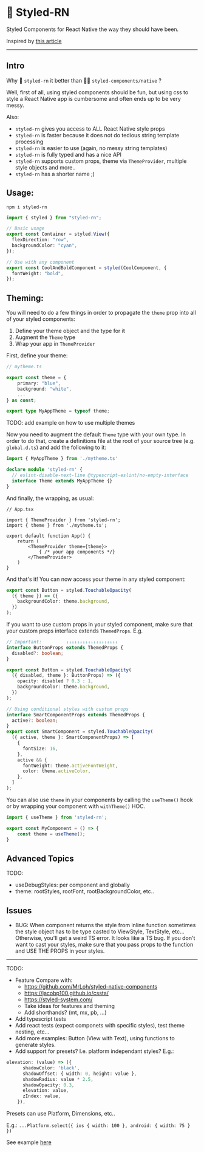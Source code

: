 # 💄 Styled-RN

Styled Components for React Native the way they should have been.

Inspired by [this article](https://dev.to/lenilsondc/writing-a-styled-hoc-for-react-native-using-typescript-3i25)

***

## Intro

Why 💄 `styled-rn` it better than 💅🏼 `styled-components/native` ?

Well, first of all, using styled components should be fun, but using css to style a React Native app is cumbersome and often ends up to be very messy.

Also:

- `styled-rn` gives you access to ALL React Native style props
- `styled-rn` is faster because it does not do tedious string template processing
- `styled-rn` is easier to use (again, no messy string templates)
- `styled-rn` is fully typed and has a nice API
- `styled-rn` supports custom props, theme via `ThemeProvider`, multiple style objects and more..
- `styled-rn` has a shorter name ;)


## Usage:

```
npm i styled-rn
```

```ts
import { styled } from "styled-rn";

// Basic usage
export const Container = styled.View({
  flexDirection: "row",
  backgroundColor: "cyan",
});

// Use with any component
export const CoolAndBoldComponent = styled(CoolComponent, {
  fontWeight: "bold",
});
```


## Theming:

You will need to do a few things in order to propagate the `theme` prop into all of your styled components:

1. Define your theme object and the type for it
2. Augment the `Theme` type
3. Wrap your app in `ThemeProvider`

First, define your theme:
```ts
// mytheme.ts

export const theme = {
    primary: "blue",
    background: "white",
    ...
} as const;

export type MyAppTheme = typeof theme;
```

TODO: add example on how to use multiple themes

Now you need to augment the default `Theme` type with your own type. In order to do that, create a definitions file at the root of your source tree (e.g. `global.d.ts`) and add the following to it:

```ts
import { MyAppTheme } from './mytheme.ts'

declare module 'styled-rn' {
  // eslint-disable-next-line @typescript-eslint/no-empty-interface
  interface Theme extends MyAppTheme {}
}
```

And finally, the wrapping, as usual:

```tsx
// App.tsx

import { ThemeProvider } from 'styled-rn';
import { theme } from './mytheme.ts';

export default function App() {
    return (
        <ThemeProvider theme={theme}>
            { /* your app components */}
        </ThemeProvider>
    )
}
```

And that's it! You can now access your theme in any styled component:

```ts
export const Button = styled.TouchableOpacity(
  ({ theme }) => ({
    backgroundColor: theme.background,
  })
);
```

If you want to use custom props in your styled component, make sure that your custom props interface extends `ThemedProps`. E.g.

```ts
// Important:         ↓↓↓↓↓↓↓↓↓↓↓↓↓↓↓↓↓↓↓
interface ButtonProps extends ThemedProps {
  disabled?: boolean;
}

export const Button = styled.TouchableOpacity(
  ({ disabled, theme }: ButtonProps) => ({
    opacity: disabled ? 0.3 : 1,
    backgroundColor: theme.background,
  })
);

// Using conditional styles with custom props
interface SmartComponentProps extends ThemedProps {
  active?: boolean;
}
export const SmartComponent = styled.TouchableOpacity(
  ({ active, theme }: SmartComponentProps) => [
    {
      fontSize: 16,
    },
    active && {
      fontWeight: theme.activeFontWeight,
      color: theme.activeColor,
    },
  ]
);
```

You can also use `theme` in your components by calling the `useTheme()` hook or by wrapping your component with `withTheme()` HOC. 

```ts
import { useTheme } from 'styled-rn';

export const MyComponent = () => {
    const theme = useTheme();
}
```

## Advanced Topics

TODO:

- useDebugStyles: per component and globally
- theme: rootStyles, rootFont, rootBackgroundColor, etc..

## Issues

- BUG: When component returns the style from inline function sometimes the style object has to be type casted to ViewStyle, TextStyle, etc... Otherwise, you'll get a weird TS error. It looks like a TS bug.
If you don't want to cast your styles, make sure that you pass props to the function and USE THE PROPS in your styles. 

***

TODO:

- Feature Compare with:
  - https://github.com/MrLoh/styled-native-components
  - https://jacobp100.github.io/cssta/
  - https://styled-system.com/
  - Take ideas for features and theming
  - Add shorthands? (mt, mx, pb, ...)
- Add typescript tests
- Add react tests (expect componets with specific styles), test theme nesting, etc...
- Add more examples: Button (View with Text), using functions to generate styles.
- Add support for presets? I.e. platform independant styles? E.g.:

```ts
elevation: (value) => ({
      shadowColor: 'black',
      shadowOffset: { width: 0, height: value },
      shadowRadius: value * 2.5,
      shadowOpacity: 0.3,
      elevation: value,
      zIndex: value,
    }),
```

Presets can use Platform, Dimensions, etc..

E.g.: `...Platform.select({ ios { width: 100 }, android: { width: 75 } })`

See example [here](https://www.digitalocean.com/community/tutorials/react-styling-react-native)
